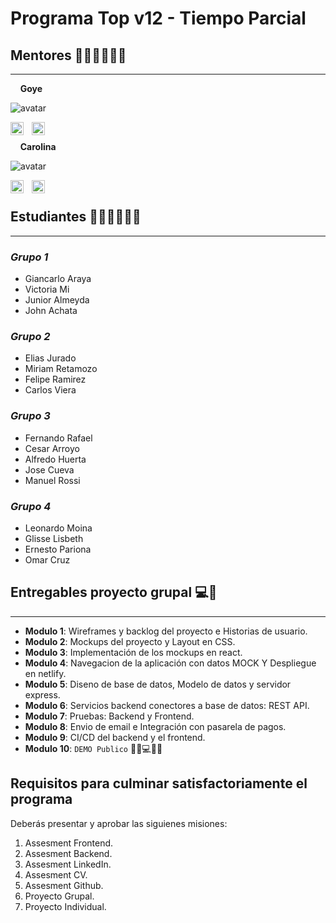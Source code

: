 # Programa Top v12 -  Tiempo Parcial

## Mentores 👩🏻‍🏫👨🏼‍🏫
***

&nbsp;&nbsp;&nbsp;&nbsp;**Goye**

![avatar](https://images.weserv.nl/?url=avatars.githubusercontent.com/u/11186639?v=4&h=80&w=80&fit=cover&mask=circle&maxage=7d
)

<a href="https://co.linkedin.com/in/carlosgoyeneche/?locale=en_US"><img align="left" src="https://cdn-icons-png.flaticon.com/128/174/174857.png" alt="Goye | LinkedIn" width="21px"/></a>
<a href="https://www.instagram.com/goyesays/"><img align="left" style="margin-left: 10px" src="https://cdn-icons-png.flaticon.com/128/1409/1409946.png" alt="Goye | Instagram" width="21px"/></a>
</br>

&nbsp;&nbsp;&nbsp;&nbsp;**Carolina**

![avatar](https://images.weserv.nl/?url=avatars.githubusercontent.com/u/65572735?v=4&h=80&w=80&fit=cover&mask=circle&maxage=7d
)

<a href="https://www.linkedin.com/in/carosalazar28/"><img align="left" src="https://cdn-icons-png.flaticon.com/128/174/174857.png" alt="Caro | LinkedIn" width="21px"/></a>
<a href="https://www.instagram.com/carosalazar28/"><img style="margin-left: 10px" align="left" src="https://cdn-icons-png.flaticon.com/128/1409/1409946.png" alt="Caro | Instagram" width="21px"/></a>
</br>

## Estudiantes 👩🏻‍💻🧑🏼‍💻
***

### *Grupo 1*
- Giancarlo Araya
- Victoria Mi
- Junior Almeyda
- John Achata

### *Grupo 2*
- Elias Jurado
- Miriam Retamozo
- Felipe Ramirez
- Carlos Viera

### *Grupo 3*
- Fernando Rafael
- Cesar Arroyo
- Alfredo Huerta
- Jose Cueva
- Manuel Rossi

### *Grupo 4*
- Leonardo Moina
- Glisse Lisbeth
- Ernesto Pariona
- Omar Cruz

## Entregables proyecto grupal 💻🤝
***

- **Modulo 1**: Wireframes y backlog del proyecto e Historias de usuario.
- **Modulo 2**: Mockups del proyecto y Layout en CSS.
- **Modulo 3**: Implementación de los mockups en react.
- **Modulo 4**: Navegacion de la aplicación con datos MOCK Y Despliegue en netlify.
- **Modulo 5**: Diseno de base de datos, Modelo de datos y servidor express.
- **Modulo 6**: Servicios backend conectores a base de datos: REST API.
- **Modulo 7**: Pruebas: Backend y Frontend.
- **Modulo 8**: Envio de email e Integración con pasarela de pagos.
- **Modulo 9**: CI/CD del backend y el frontend.
- **Modulo 10**: `DEMO Publico` 🎊🎉💻🎊🎉

## Requisitos para culminar satisfactoriamente el programa

Deberás presentar y aprobar las siguienes misiones:

1. Assesment Frontend.
2. Assesment Backend.
3. Assesment LinkedIn.
4. Assesment CV.
5. Assesment Github.
6. Proyecto Grupal.
7. Proyecto Individual.
